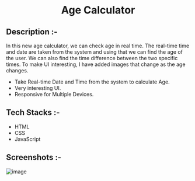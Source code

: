 # <p align="center">Age Calculator</p>

## Description :-

In this new age calculator, we can check age in real time. The real-time time and date are taken from the system and using that we can find the age of the user. We can also find the time difference between the two specific times. To make UI interesting, I have added images that change as the age changes.

* Take Real-time Date and Time from the system to calculate Age.
* Very interesting UI.
* Responsive for Multiple Devices.

## Tech Stacks :-

- HTML
- CSS
- JavaScript

## Screenshots :-

![image](https://github.com/Rakesh9100/CalcDiverse/assets/73993775/09651025-43d7-4cca-bcc8-ef27023765ed)

